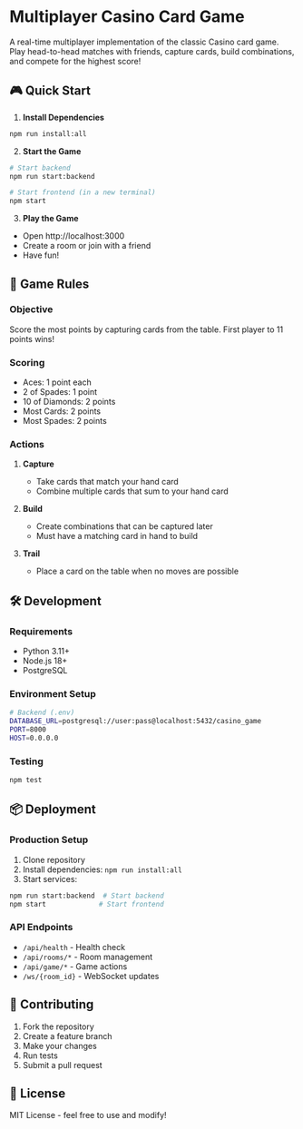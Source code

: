 # Multiplayer Casino Card Game

A real-time multiplayer implementation of the classic Casino card game. Play head-to-head matches with friends, capture cards, build combinations, and compete for the highest score!

## 🎮 Quick Start

1. **Install Dependencies**
```bash
npm run install:all
```

2. **Start the Game**
```bash
# Start backend
npm run start:backend

# Start frontend (in a new terminal)
npm start
```

3. **Play the Game**
- Open http://localhost:3000
- Create a room or join with a friend
- Have fun!

## 🎯 Game Rules

### Objective
Score the most points by capturing cards from the table. First player to 11 points wins!

### Scoring
- Aces: 1 point each
- 2 of Spades: 1 point
- 10 of Diamonds: 2 points
- Most Cards: 2 points
- Most Spades: 2 points

### Actions
1. **Capture**
   - Take cards that match your hand card
   - Combine multiple cards that sum to your hand card

2. **Build**
   - Create combinations that can be captured later
   - Must have a matching card in hand to build

3. **Trail**
   - Place a card on the table when no moves are possible

## 🛠️ Development

### Requirements
- Python 3.11+
- Node.js 18+
- PostgreSQL

### Environment Setup
```bash
# Backend (.env)
DATABASE_URL=postgresql://user:pass@localhost:5432/casino_game
PORT=8000
HOST=0.0.0.0
```

### Testing
```bash
npm test
```

## 📦 Deployment

### Production Setup
1. Clone repository
2. Install dependencies: `npm run install:all`
3. Start services:
```bash
npm run start:backend  # Start backend
npm start             # Start frontend
```

### API Endpoints
- `/api/health` - Health check
- `/api/rooms/*` - Room management
- `/api/game/*` - Game actions
- `/ws/{room_id}` - WebSocket updates

## 🤝 Contributing

1. Fork the repository
2. Create a feature branch
3. Make your changes
4. Run tests
5. Submit a pull request

## 📝 License

MIT License - feel free to use and modify!